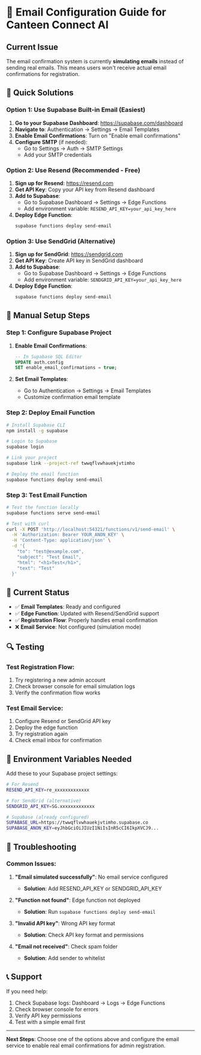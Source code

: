 # 📧 Email Configuration Guide for Canteen Connect AI

## Current Issue
The email confirmation system is currently **simulating emails** instead of sending real emails. This means users won't receive actual email confirmations for registration.

## 🚀 Quick Solutions

### Option 1: Use Supabase Built-in Email (Easiest)

1. **Go to your Supabase Dashboard**: https://supabase.com/dashboard
2. **Navigate to**: Authentication → Settings → Email Templates
3. **Enable Email Confirmations**: Turn on "Enable email confirmations"
4. **Configure SMTP** (if needed):
   - Go to Settings → Auth → SMTP Settings
   - Add your SMTP credentials

### Option 2: Use Resend (Recommended - Free)

1. **Sign up for Resend**: https://resend.com
2. **Get API Key**: Copy your API key from Resend dashboard
3. **Add to Supabase**:
   - Go to Supabase Dashboard → Settings → Edge Functions
   - Add environment variable: `RESEND_API_KEY=your_api_key_here`
4. **Deploy Edge Function**:
   ```bash
   supabase functions deploy send-email
   ```

### Option 3: Use SendGrid (Alternative)

1. **Sign up for SendGrid**: https://sendgrid.com
2. **Get API Key**: Create API key in SendGrid dashboard
3. **Add to Supabase**:
   - Go to Supabase Dashboard → Settings → Edge Functions
   - Add environment variable: `SENDGRID_API_KEY=your_api_key_here`
4. **Deploy Edge Function**:
   ```bash
   supabase functions deploy send-email
   ```

## 🔧 Manual Setup Steps

### Step 1: Configure Supabase Project

1. **Enable Email Confirmations**:
   ```sql
   -- In Supabase SQL Editor
   UPDATE auth.config 
   SET enable_email_confirmations = true;
   ```

2. **Set Email Templates**:
   - Go to Authentication → Settings → Email Templates
   - Customize confirmation email template

### Step 2: Deploy Email Function

```bash
# Install Supabase CLI
npm install -g supabase

# Login to Supabase
supabase login

# Link your project
supabase link --project-ref twwqflvwhauekjvtimho

# Deploy the email function
supabase functions deploy send-email
```

### Step 3: Test Email Function

```bash
# Test the function locally
supabase functions serve send-email

# Test with curl
curl -X POST 'http://localhost:54321/functions/v1/send-email' \
  -H 'Authorization: Bearer YOUR_ANON_KEY' \
  -H 'Content-Type: application/json' \
  -d '{
    "to": "test@example.com",
    "subject": "Test Email",
    "html": "<h1>Test</h1>",
    "text": "Test"
  }'
```

## 🎯 Current Status

- ✅ **Email Templates**: Ready and configured
- ✅ **Edge Function**: Updated with Resend/SendGrid support
- ✅ **Registration Flow**: Properly handles email confirmation
- ❌ **Email Service**: Not configured (simulation mode)

## 🔍 Testing

### Test Registration Flow:
1. Try registering a new admin account
2. Check browser console for email simulation logs
3. Verify the confirmation flow works

### Test Email Service:
1. Configure Resend or SendGrid API key
2. Deploy the edge function
3. Try registration again
4. Check email inbox for confirmation

## 📝 Environment Variables Needed

Add these to your Supabase project settings:

```bash
# For Resend
RESEND_API_KEY=re_xxxxxxxxxxxxx

# For SendGrid (alternative)
SENDGRID_API_KEY=SG.xxxxxxxxxxxxx

# Supabase (already configured)
SUPABASE_URL=https://twwqflvwhauekjvtimho.supabase.co
SUPABASE_ANON_KEY=eyJhbGciOiJIUzI1NiIsInR5cCI6IkpXVCJ9...
```

## 🚨 Troubleshooting

### Common Issues:

1. **"Email simulated successfully"**: No email service configured
   - **Solution**: Add RESEND_API_KEY or SENDGRID_API_KEY

2. **"Function not found"**: Edge function not deployed
   - **Solution**: Run `supabase functions deploy send-email`

3. **"Invalid API key"**: Wrong API key format
   - **Solution**: Check API key format and permissions

4. **"Email not received"**: Check spam folder
   - **Solution**: Add sender to whitelist

## 📞 Support

If you need help:
1. Check Supabase logs: Dashboard → Logs → Edge Functions
2. Check browser console for errors
3. Verify API key permissions
4. Test with a simple email first

---

**Next Steps**: Choose one of the options above and configure the email service to enable real email confirmations for admin registration.

